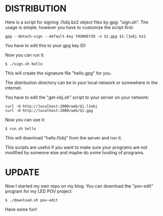 DISTRIBUTION
============
Here is a script for signing .l1obj.bz2 object files by gpg: "sign.sh".
The usage is simple, however you have to customize the script first:

```
gpg --detach-sign --default-key YOURKEYID -o $1.gpg $1.l1obj.bz2
```

You have to edit this to your gpg key ID!

Now you can run it:

```
$ ./sign.sh hello
```

This will create the signature file "hello.gpg" for you.

The distribution directory can be in your local network or somewhere in the internet.

You have to edit the "get-obj.sh" script to your server on your network:

```
curl -O http://localhost:2000/web/$1.l1obj
curl -O http://localhost:2000/web/$1.gpg
```

Now you can use it:

```
$ run.sh hello
```

This will download "hello.l1obj" from the server and run it.

This scripts are useful if you want to make sure your programs are not modified by someone else and maybe do some hosting of programs.


UPDATE
======
Now I started my own repo on my blog.
You can download the "pov-edit" program for my LED POV project:

```
$ ./download.sh pov-edit
```

Have some fun!
